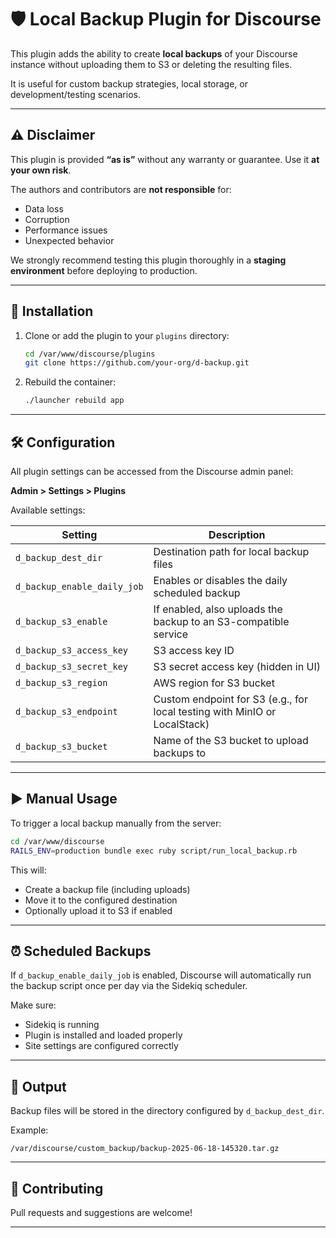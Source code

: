 # 🛡️ Local Backup Plugin for Discourse

This plugin adds the ability to create **local backups** of your Discourse instance without uploading them to S3 or deleting the resulting files.

It is useful for custom backup strategies, local storage, or development/testing scenarios.

---

## ⚠️ Disclaimer

This plugin is provided **“as is”** without any warranty or guarantee. Use it **at your own risk**.

The authors and contributors are **not responsible** for:
- Data loss
- Corruption
- Performance issues
- Unexpected behavior

We strongly recommend testing this plugin thoroughly in a **staging environment** before deploying to production.

---

## 🔧 Installation

1. Clone or add the plugin to your `plugins` directory:
   ```bash
   cd /var/www/discourse/plugins
   git clone https://github.com/your-org/d-backup.git
   ```

2. Rebuild the container:
   ```bash
   ./launcher rebuild app
   ```

---

## 🛠️ Configuration

All plugin settings can be accessed from the Discourse admin panel:

**Admin > Settings > Plugins**

Available settings:

| Setting                       | Description                                                                 |
|------------------------------|-----------------------------------------------------------------------------|
| `d_backup_dest_dir`          | Destination path for local backup files                                     |
| `d_backup_enable_daily_job`  | Enables or disables the daily scheduled backup                              |
| `d_backup_s3_enable`         | If enabled, also uploads the backup to an S3-compatible service             |
| `d_backup_s3_access_key`     | S3 access key ID                                                            |
| `d_backup_s3_secret_key`     | S3 secret access key (hidden in UI)                                        |
| `d_backup_s3_region`         | AWS region for S3 bucket                                                    |
| `d_backup_s3_endpoint`       | Custom endpoint for S3 (e.g., for local testing with MinIO or LocalStack)   |
| `d_backup_s3_bucket`         | Name of the S3 bucket to upload backups to                                  |

---

## ▶️ Manual Usage

To trigger a local backup manually from the server:

```bash
cd /var/www/discourse
RAILS_ENV=production bundle exec ruby script/run_local_backup.rb
```

This will:
- Create a backup file (including uploads)
- Move it to the configured destination
- Optionally upload it to S3 if enabled

---

## ⏰ Scheduled Backups

If `d_backup_enable_daily_job` is enabled, Discourse will automatically run the backup script once per day via the Sidekiq scheduler.

Make sure:
- Sidekiq is running
- Plugin is installed and loaded properly
- Site settings are configured correctly

---

## 📂 Output

Backup files will be stored in the directory configured by `d_backup_dest_dir`.

Example:
```
/var/discourse/custom_backup/backup-2025-06-18-145320.tar.gz
```

---

## 🤝 Contributing

Pull requests and suggestions are welcome!

---